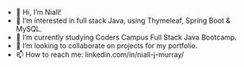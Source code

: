 - 👋 Hi, I’m Niall!
- 👀 I’m interested in full stack Java, using Thymeleaf, Spring Boot & MySQL.
- 🌱 I’m currently studying Coders Campus Full Stack Java Bootcamp.
- 💞️ I’m looking to collaborate on projects for my portfolio.
- 📫 How to reach me: linkedin.com/in/niall-j-murray/

